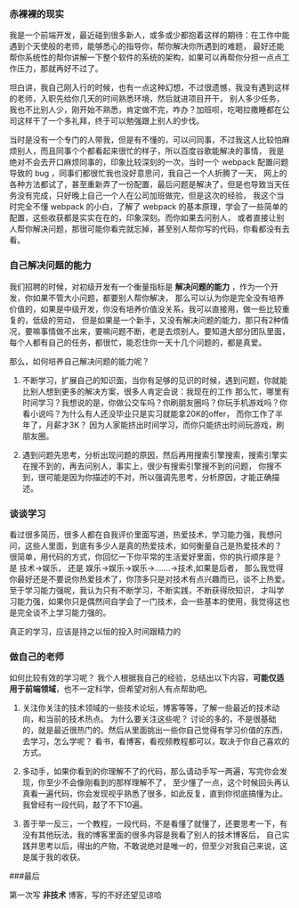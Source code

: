### 赤裸裸的现实

我是一个前端开发，最近碰到很多新人，或多或少都抱着这样的期待：在工作中能遇到个天使般的老师，能够悉心的指导你，帮你解决你所遇到的难题，
最好还能帮你系统性的帮你讲解一下整个软件的系统的架构，如果可以再帮你分担一点点工作压力，那就再好不过了。

坦白讲，我自己刚入行的时候，也有一点这种幻想，不过很遗憾，我没有遇到这样的老师，入职先给你几天的时间熟悉环境，然后就进项目开干，
别人多少任务，我也不比别人少，刚开始不熟悉，肯定做不完，咋办？加班呗，吃喝拉撒睡都在公司这样干了一个多礼拜，终于可以勉强跟上别人的步伐。

当时是没有一个专门的人带我，但是有不懂的，可以问同事，不过我这人比较怕麻烦别人，而且同事个个都看起来很忙的样子，所以百度谷歌能解决的事情，
我是绝对不会去开口麻烦同事的，印象比较深刻的一次，当时一个 webpack 配置问题导致的 bug ，同事们都很忙我也没好意思问，我自己一个人折腾了一天，
网上的各种方法都试了，甚至重新弄了一份配置，最后问题是解决了，但是也导致当天任务没有完成，只好晚上自己一个人在公司加班做完，但是这次的经验，
我这个当时完全不懂 webpack 的小白，了解了 webpack 的基本原理，学会了一些简单的配置，这些收获都是实实在在的，印象深刻。而你如果去问别人，
或者直接让别人帮你解决问题，那很可能你看完就忘掉，甚至别人帮你写的代码，你看都没有去看。

### 自己解决问题的能力

我们招聘的时候，对初级开发有一个衡量指标是 **解决问题的能力** ，作为一个开发，你如果不管大小问题，都要别人帮你解决，
那么可以认为你是完全没有培养价值的，如果是中级开发，你没有培养价值没关系，我可以直接用，做一些比较重复的，低级的劳动，
但是如果是一个新手，又没有解决问题的能力，那只有2种情况，要嘛事情做不出来，要嘛问题不断，老是去烦别人。要知道大部分团队里面，
每个人都有自己的任务，都很忙，能忍住你一天十几个问题的，都是真爱。

那么，如何培养自己解决问题的能力呢？ 

1. 不断学习，扩展自己的知识面，当你有足够的见识的时候，遇到问题，你就能比别人想到更多的解决方案，很多人肯定会说：我现在的工作
那么忙，哪里有时间学习？我想说的是，你做公交车吗？你刷朋友圈吗？你玩手机游戏吗？你看小说吗？为什么有人还没毕业只是实习就能拿20K的offer，
而你工作了半年了，月薪才3K？ 因为人家能挤出时间学习，而你只能挤出时间玩游戏，刷朋友圈。  

2. 遇到问题先思考，分析出现问题的原因，然后再用搜索引擎搜索，搜索引擎实在搜不到的，再去问别人，事实上，很少有搜索引擎搜不到的问题，
你搜不到，很可能是因为你描述的不对，所以强调先思考，分析原因，才能正确描述。


### 谈谈学习

看过很多简历，很多人都在自我评价里面写道，热爱技术，学习能力强，我想问问，这些人里面，到底有多少人是真的热爱技术，如何衡量自己是热爱技术的？
很简单，用代码的方式，你回忆一下你平常的生活爱好里面，你的执行顺序是？ 是 技术->娱乐， 还是 娱乐->娱乐->娱乐->.......->技术,如果是后者，
那么我觉得你最好还是不要说你热爱技术了，你顶多只是对技术有点兴趣而已，谈不上热爱。至于学习能力强呢，我认为只有不断学习，不断实践，不断获得欣知识，
才叫学习能力强，如果你只是偶然间自学会了一门技术，会一些基本的使用，我觉得这也是完全谈不上学习能力强的。

真正的学习，应该是持之以恒的投入时间跟精力的

### 做自己的老师
如何比较有效的学习呢？ 我个人根据我自己的经验，总结出以下内容，**可能仅适用于前端领域**，也不一定科学，但希望对别人有点帮助吧。

1. 关注你关注的技术领域的一些技术论坛，博客等等，了解一些最近的技术动向，和当前的技术热点。
为什么要关注这些呢？ 讨论的多的，不是很基础的，就是最近很热门的。然后从里面挑出一些你自己觉得有学习价值的东西，去学习，怎么学呢？
看书，看博客，看视频教程都可以，取决于你自己喜欢的方式。

2. 多动手，如果你看到的你理解不了的代码，那么请动手写一两遍，写完你会发现，你至少不会像刚看到的那样理解不了，
至少懂了一点，这个时候回头再认真看一遍代码，你会发现视乎熟悉了很多，如此反复，直到你彻底搞懂为止。我曾经有一段代码，敲了不下10遍。

3. 善于举一反三，一个教程，一段代码，不是看懂了就懂了，还要思考一下，有没有其他玩法，我的博客里面的很多内容是我看了别人的技术博客后，
自己实践并思考以后，得出的产物，不敢说绝对是唯一的，但至少对我自己来说，这是属于我的收获。

###最后

第一次写 **非技术** 博客，写的不好还望见谅哈